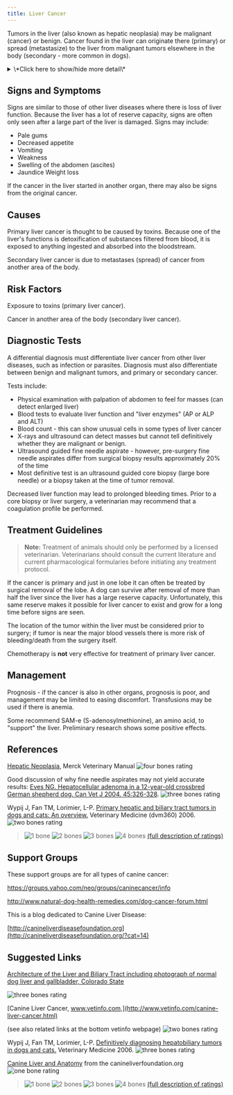 ```yaml
---
title: Liver Cancer
---
```

Tumors in the liver (also known as hepatic neoplasia) may be malignant
(cancer) or benign. Cancer found in the liver can originate there
(primary) or spread (metastasize) to the liver from malignant tumors
elsewhere in the body (secondary - more common in dogs).

<details>
<summary>\*Click here to show/hide more detail\*</summary>

Tumors are classified based on the embryonic origin of the cancerous cells they contain, determined by microscopic analysis of the tumor biopsy. The prefix "-hepato" (liver) may be added to give the formal name of the cancer, e.g., hepatocarcinoma.

Benign liver tumors:

* Adenoma

Malignant liver tumors:

* Carcinoma
* Lymphoma
* Hemangiosarcoma

Primary liver cancer is not common in dogs, accounting for only 1-3% of canine tumors. Most primary liver cancer seen in dogs is hepatocellular carcinoma or biliary carcinoma (carcinoma of the bile tract, which moves bile from the liver to the small intestine).

Primary liver cancer can spread to other organs, such as the lungs. Secondary cancers in the liver may have metastasized from cancers in a number of different organs including the pancreas, mammary glands, adrenal glands, intestine or thyroid.

</details>

## Signs and Symptoms

Signs are similar to those of other liver diseases where there is loss
of liver function. Because the liver has a lot of reserve capacity,
signs are often only seen after a large part of the liver is damaged.
Signs may include:

* Pale gums
* Decreased appetite
* Vomiting
* Weakness
* Swelling of the abdomen (ascites)
* Jaundice Weight loss

If the cancer in the liver started in another organ, there may also be
signs from the original cancer.

## Causes

Primary liver cancer is thought to be caused by toxins. Because one of
the liver's functions is detoxification of substances filtered from
blood, it is exposed to anything ingested and absorbed into the
bloodstream.

Secondary liver cancer is due to metastases (spread) of cancer from
another area of the body.

## Risk Factors

Exposure to toxins (primary liver cancer).

Cancer in another area of the body (secondary liver cancer).

## Diagnostic Tests

A differential diagnosis must differentiate liver cancer from other
liver diseases, such as infection or parasites. Diagnosis must also
differentiate between benign and malignant tumors, and primary or
secondary cancer.

Tests include:

* Physical examination with palpation of abdomen to feel for masses
  (can detect enlarged liver)
* Blood tests to evaluate liver function and "liver enzymes" (AP or
  ALP and ALT)
* Blood count - this can show unusual cells in some types of liver
  cancer
* X-rays and ultrasound can detect masses but cannot tell definitively
  whether they are malignant or benign.
* Ultrasound guided fine needle aspirate - however, pre-surgery fine
  needle aspirates differ from surgical biopsy results approximately
  20% of the time
* Most definitive test is an ultrasound guided core biopsy (large bore
  needle) or a biopsy taken at the time of tumor removal.

Decreased liver function may lead to prolonged bleeding times. Prior to
a core biopsy or liver surgery, a veterinarian may recommend that a
coagulation profile be performed.

## Treatment Guidelines

> **Note:** Treatment of animals should only be performed by a licensed
> veterinarian. Veterinarians should consult the current literature and
> current pharmacological formularies before initiating any treatment
> protocol.

If the cancer is primary and just in one lobe it can often be treated by
surgical removal of the lobe. A dog can survive after removal of more
than half the liver since the liver has a large reserve capacity.
Unfortunately, this same reserve makes it possible for liver cancer to
exist and grow for a long time before signs are seen.

The location of the tumor within the liver must be considered prior to
surgery; if tumor is near the major blood vessels there is more risk of
bleeding/death from the surgery itself.

Chemotherapy is **not** very effective for treatment of primary liver
cancer.

## Management

Prognosis - if the cancer is also in other organs, prognosis is poor,
and management may be limited to easing discomfort. Transfusions may be
used if there is anemia.

Some recommend SAM-e (S-adenosylmethionine), an amino acid, to
"support" the liver. Preliminary research shows some positive effects.

## References

[Hepatic
Neoplasia](http://www.merckvetmanual.com/mvm/digestive_system/hepatic_disease_in_small_animals/hepatic_neoplasia_in_small_animals.html),
Merck Veterinary Manual  ![four bones
rating](/img/4-bones.gif)

Good discussion of why fine needle aspirates may not yield accurate
results: [Eves NG. Hepatocellular adenoma in a 12-year-old crossbred
German shepherd dog. Can Vet J 2004.
45:326-328](http://www.ncbi.nlm.nih.gov/pmc/articles/PMC548621/?tool=pmcentrez).
![three bones
rating](/img/3-bones.gif)

Wypij J, Fan TM, Lorimier, L-P. [Primary hepatic and biliary tract
tumors in dogs and cats: An
overview.](https://www.dvm360.com/view/primary-hepatic-and-biliary-tract-tumors-dogs-and-cats-overview)
Veterinary Medicine (dvm360) 2006.  ![two bones
rating](https://www.samoyedhealthfoundation.org/img/2-bones.gif)



> ![1 bone](/img/1-bone.gif)
> ![2 bones](/img/2-bones.gif)
> ![3 bones](/img/3-bones.gif)
> ![4 bones](/img/4-bones.gif)
> [(full description of ratings)](/diseases/ratings-what-do-they-mean)

## Support Groups

These support groups are for all types of canine cancer:

<https://groups.yahoo.com/neo/groups/caninecancer/info>

<http://www.natural-dog-health-remedies.com/dog-cancer-forum.html>

This is a blog dedicated to Canine Liver Disease:

[http://canineliverdiseasefoundation.org](http://canineliverdiseasefoundation.org/?cat=14)

## Suggested Links

[Architecture of the Liver and Biliary Tract including photograph of
normal dog liver and gallbladder,  Colorado
State](http://www.vivo.colostate.edu/hbooks/pathphys/digestion/liver/anatomy.html)

  ![three bones
rating](/img/3-bones.gif)

[Canine Liver Cancer,
www.vetinfo.com,](http://www.vetinfo.com/canine-liver-cancer.html)

(see also related links at the bottom vetinfo webpage) ![two bones
rating](/img/2-bones.gif)

Wypij J, Fan TM, Lorimier, L-P.  [Definitively diagnosing hepatobiliary
tumors in dogs and
cats.](http://veterinarymedicine.dvm360.com/primary-hepatic-and-biliary-tract-tumors-dogs-and-cats-overview?id=&sk=&date=&pageID=7)
Veterinary Medicine  2006.
![three bones
rating](/img/3-bones.gif)

[Canine Liver and
Anatomy](http://canineliverdiseasefoundation.org/?cat=3)
from the canineliverfoundation.org  ![one bone
rating](/img/1-bone.gif)

> ![1 bone](/img/1-bone.gif)
> ![2 bones](/img/2-bones.gif)
> ![3 bones](/img/3-bones.gif)
> ![4 bones](/img/4-bones.gif)
> [(full description of ratings)](/diseases/ratings-what-do-they-mean)